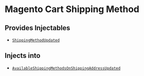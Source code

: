 # Magento Cart Shipping Method

## Provides Injectables

- [`ShippingMethodUpdated`](./Injectable/ShippingMethodUpdated.graphql)

## Injects into

- [`AvailableShippingMethodsOnShippingAddressUpdated`](./Inject/AvailableShippingMethodsOnShippingAddressUpdated.graphql)
